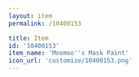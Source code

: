 ```yaml
---
layout: item
permalink: /10400153

title: Item
id: '10400153'
item_name: 'Moomoo''s Mask Paint'
icon_url: 'customize/10400153.png'
---
```

